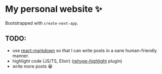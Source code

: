 # My personal website ✨

Bootstrapped with `create-next-app`.

## TODO:
- use [react-markdown](https://github.com/remarkjs/react-markdown) so that I can write posts in a sane human-friendly manner.
- highlight code (JS/TS, Elixir) ([rehype-highlight](https://github.com/rehypejs/rehype-highlight) plugin)
- write more posts 😁 
